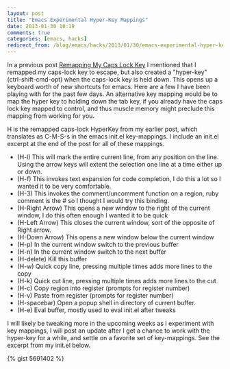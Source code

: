```yaml
---
layout: post
title: "Emacs Experimental Hyper-Key Mappings"
date: 2013-01-30 10:19
comments: true
categories: [emacs, hacks]
redirect_from: /blog/emacs/hacks/2013/01/30/emacs-experimental-hyper-key-mappings
---
```

In a previous post [Remapping My Caps Lock Key](http://www.pragmaux.com/post/39243391147/remapping-my-caps-lock-key) I mentioned that I remapped my caps-lock key to escape, but also created a "hyper-key" (ctrl-shift-cmd-opt) when the caps-lock key is held down. This opens up a keyboard worth of new shortcuts for emacs. Here are a few I have been playing with for the past few days. An alternative key mapping would be to map the hyper key to holding down the tab key, if you already have the caps lock key mapped to control, and thus muscle memory might preclude this mapping from working for you.

H is the remapped caps-lock HyperKey from my earlier post, which translates as C-M-S-s in the emacs init.el key-mappings. I include an init.el excerpt at the end of the post for all of these mappings.

* (H-l) This will mark the entire current line, from any position on the line. Using the arrow keys will extent the selection one line at a time either up or down.
* (H-f) This invokes text expansion for code completion, I do this a lot so I wanted it to be very comfortable.
* (H-3) This invokes the comment/uncomment function on a region, ruby comment is the # so I thought I would try this binding.
* (H-Right Arrow) This opens a new window to the right of the current window, I do this often enough I wanted it to be quick
* (H-Left Arrow) This closes the current window, sort of the opposite of Right arrow.
* (H-Down Arrow) This opens a new window below the current window
* (H-p) In the current window switch to the previous buffer
* (H-n) In the current window switch to the next buffer
* (H-delete) Kill this buffer
* (H-w) Quick copy line, pressing multiple times adds more lines to the copy
* (H-k) Quick cut line, pressing multiple times adds more lines to the cut
* (H-c) Copy region into register (prompts for register number)
* (H-v) Paste from register (prompts for register number)
* (H-spacebar) Open a popup shell in directory of current buffer.
* (H-e) Eval buffer, mostly used to eval init.el after tweaks

I will likely be tweaking more in the upcoming weeks as I experiment with key mappings, I will post an update after I get a chance to work with the hyper-key for a while, and settle on a favorite set of key-mappings. See the excerpt from my init.el below.

{% gist 5691402 %}
